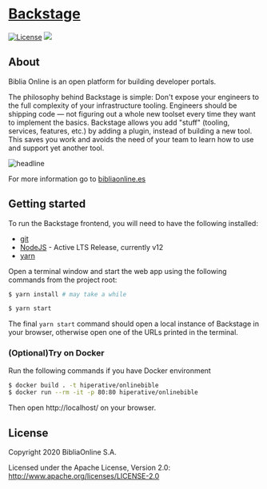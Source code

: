 # [Backstage](https://bibliaonline.es)

[![License](https://img.shields.io/badge/License-Apache%202.0-blue.svg)](https://opensource.org/licenses/Apache-2.0)
![](https://github.com/hiperative/onlinebible/workflows/Frontend%20CI/badge.svg)

## About

Biblia Online is an open platform for building developer portals.

The philosophy behind Backstage is simple: Don't expose your engineers to the full complexity of your infrastructure tooling. Engineers should be shipping code — not figuring out a whole new toolset every time they want to implement the basics. Backstage allows you add "stuff" (tooling, services, features, etc.) by adding a plugin, instead of building a new tool. This saves you work and avoids the need of your team to learn how to use and support yet another tool.

![headline](headline.png)

For more information go to [bibliaonline.es](https://bibliaonline.es)

## Getting started

To run the Backstage frontend, you will need to have the following installed:

- [git](https://git-scm.com/book/en/v2/Getting-Started-Installing-Git)
- [NodeJS](https://nodejs.org/en/download/) - Active LTS Release, currently v12
- [yarn](https://classic.yarnpkg.com/en/docs/install)

Open a terminal window and start the web app using the following commands from the project root:

```bash
$ yarn install # may take a while

$ yarn start
```

The final `yarn start` command should open a local instance of Backstage in your browser, otherwise open one of the URLs printed in the terminal.

### (Optional)Try on Docker

Run the following commands if you have Docker environment

```bash
$ docker build . -t hiperative/onlinebible
$ docker run --rm -it -p 80:80 hiperative/onlinebible
```

Then open http://localhost/ on your browser.

## License

Copyright 2020 BibliaOnline S.A.

Licensed under the Apache License, Version 2.0: http://www.apache.org/licenses/LICENSE-2.0
